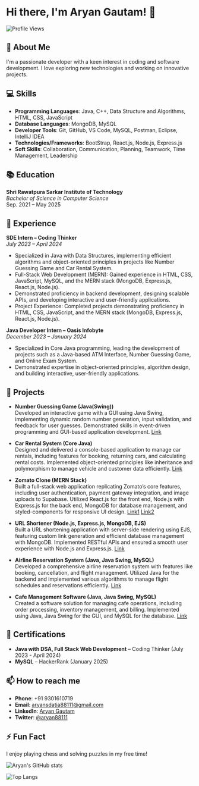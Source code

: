 # Hi there, I'm Aryan Gautam! 👋

![Profile Views](https://komarev.com/ghpvc/?username=aryan88111&color=blue)

## 🚀 About Me

I'm a passionate developer with a keen interest in coding and software development. I love exploring new technologies and working on innovative projects.

## 💻 Skills

- **Programming Languages**: Java, C++, Data Structure and Algorithms, HTML, CSS, JavaScript
- **Database Languages**: MongoDB, MySQL
- **Developer Tools**: Git, GitHub, VS Code, MySQL, Postman, Eclipse, IntelliJ IDEA
- **Technologies/Frameworks**: BootStrap, React.js, Node.js, Express.js
- **Soft Skills**: Collaboration, Communication, Planning, Teamwork, Time Management, Leadership

## 📚 Education

**Shri Rawatpura Sarkar Institute of Technology**  
_Bachelor of Science in Computer Science_  
Sep. 2021 – May 2025

## 💼 Experience

**SDE Intern – Coding Thinker**  
_July 2023 – April 2024_  
- Specialized in Java with Data Structures, implementing efficient algorithms and object-oriented principles in projects like Number Guessing Game and Car Rental System.
- Full-Stack Web Development (MERN): Gained experience in HTML, CSS, JavaScript, MySQL, and the MERN stack (MongoDB, Express.js, React.js, Node.js).
- Demonstrated proficiency in backend development, designing scalable APIs, and developing interactive and user-friendly applications.
- Project Experience: Completed projects demonstrating proficiency in HTML, CSS, JavaScript, and the MERN stack (MongoDB, Express.js, React.js, Node.js).

**Java Developer Intern – Oasis Infobyte**  
_December 2023 – January 2024_  
- Specialized in Core Java programming, leading the development of projects such as a Java-based ATM Interface, Number Guessing Game, and Online Exam System.
- Demonstrated expertise in object-oriented principles, algorithm design, and building interactive, user-friendly applications.

## 🌟 Projects

- **Number Guessing Game (Java(Swing))**  
  Developed an interactive game with a GUI using Java Swing, implementing dynamic random number generation, input validation, and feedback for user guesses. Demonstrated skills in event-driven programming and GUI-based application development. [Link](#)

- **Car Rental System (Core Java)**  
  Designed and delivered a console-based application to manage car rentals, including features for booking, returning cars, and calculating rental costs. Implemented object-oriented principles like inheritance and polymorphism to manage vehicle and customer data efficiently. [Link](#)

- **Zomato Clone (MERN Stack)**  
  Built a full-stack web application replicating Zomato’s core features, including user authentication, payment gateway integration, and image uploads to Supabase. Utilized React.js for the front end, Node.js with Express.js for the back end, MongoDB for database management, and styled-components for responsive UI design. [Link1](#) [Link2](#)

- **URL Shortener (Node.js, Express.js, MongoDB, EJS)**  
  Built a URL shortening application with server-side rendering using EJS, featuring custom link generation and efficient database management with MongoDB. Implemented RESTful APIs and ensured a smooth user experience with Node.js and Express.js. [Link](#)

- **Airline Reservation System (Java, Java Swing, MySQL)**  
  Developed a comprehensive airline reservation system with features like booking, cancellation, and flight management. Utilized Java for the backend and implemented various algorithms to manage flight schedules and reservations efficiently. [Link](https://github.com/aryan88111/Airline_Project/tree/main)

- **Cafe Management Software (Java, Java Swing, MySQL)**  
  Created a software solution for managing cafe operations, including order processing, inventory management, and billing. Implemented using Java, Java Swing for the GUI, and MySQL for the database. [Link](#)

## 📜 Certifications

- **Java with DSA, Full Stack Web Development** – Coding Thinker (July 2023 - April 2024)
- **MySQL** – HackerRank (January 2025)

## 📫 How to reach me

- **Phone**: +91 9301610719
- **Email**: aryansdatia88111@gmail.com
- **LinkedIn**: [Aryan Gautam](https://www.linkedin.com/in/aryan88111/)
- **Twitter**: [@aryan88111](https://twitter.com/aryan88111)

## ⚡ Fun Fact

I enjoy playing chess and solving puzzles in my free time!

![Aryan's GitHub stats](https://github-readme-stats.vercel.app/api?username=aryan88111&show_icons=true&theme=radical)

![Top Langs](https://github-readme-stats.vercel.app/api/top-langs/?username=aryan88111&layout=compact&theme=radical)
